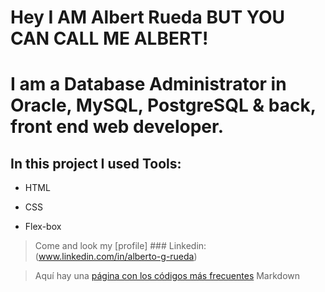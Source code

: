 # Hey I AM Albert Rueda BUT YOU CAN CALL ME ALBERT!
# I am a Database Administrator in Oracle, MySQL, PostgreSQL & back, front end web developer.
 
## In this project I used Tools:

* HTML

* CSS

* Flex-box

> Come and look my [profile] ### Linkedin: (www.linkedin.com/in/alberto-g-rueda)


> Aquí hay una [página con los códigos más frecuentes](https://en.support.wordprss.com/markdown-quick-reference/) Markdown
